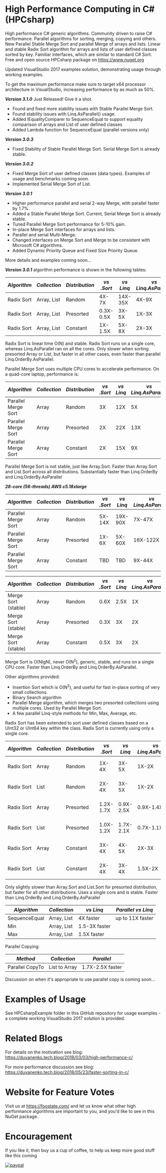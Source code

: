 # High Performance Computing in C# (HPCsharp)

High performance C# generic algorithms. Community driven to raise C# performance.
Parallel algorithms for sorting, merging, copying and others. New Parallel Stable Merge Sort and parallel Merge of arrays and lists.
Linear and stable Radix Sort algorithm for arrays and lists of user defined classes sorted by key. Familiar interfaces, which
are similar to standard C# Sort. Free and open source HPCsharp package on https://www.nuget.org

Updated VisualStudio 2017 examples solution, demonstrating usage through working examples.

To get the maximum performance make sure to target x64 processor architecture in VisualStudio, increasing performance by as much as 50%.

**_Version 3.1.0_** Just Released! Give it a shot.

- Found and fixed more stability issues with Stable Parallel Merge Sort.
- Found stability issues with Linq.AsParallel() usage.
- Added IEqualityComparer to SequenceEqual to support equality comparison of arrays and List of user defined classes
- Added Lambda function for SequenceEqual (parallel versions only)

**_Version 3.0.3_**

- Fixed Stability of Stable Parallel Merge Sort. Serial Merge Sort is already stable.

**_Version 3.0.2_**

- Fixed Merge Sort of user defined classes (data types). Examples of usage and benchmarks coming soon.
- Implemented Serial Merge Sort of List.

**_Version 3.0.1_**

- Higher performance parallel and serial 2-way Merge, with parallel faster by 1.7%.
- Added a Stable Parallel Merge Sort. Current, Serial Merge Sort is already stable.
- Tuned Parallel Merge Sort performance for 5-10% gain.
- In-place Merge Sort interfaces for arrays and lists.
- Parallel and serial Multi-Merge.
- Changed interfaces on Merge Sort and Merge to be consistent with Microsoft C# algorithms.
- Added Dynamic Priority Queue and Fixed Size Priority Queue.

More details and examples coming soon...

**_Version 3.0.1_** algorithm performance is shown in the following tables:

*Algorithm*|*Collection*|*Distribution*|*vs .Sort*|*vs Linq*|*vs Linq.AsParallel*|*MegaInts/sec*|*Data Type*
--- | --- | --- | --- | --- | --- | --- | ---
Radix Sort|Array, List|Random|4X-7X|14X-35X|4X-9X|93, 75|UInt32
Radix Sort|Array, List|Presorted|0.3X-0.5X|3X-5X|1X-3X||UInt32
Radix Sort|Array, List|Constant|1X-1.5X|5X-8X|2X-3X||UInt32

Radix Sort is linear time O(N) and stable. Radix Sort runs on a single core, whereas Linq.AsParallel ran on all the cores.
Only slower when sorting presorted Array or List, but faster in all other cases, even faster than parallel Linq.OrderBy.AsParallel.

Parallel Merge Sort uses multiple CPU cores to accelerate performance. On a quad-core laptop, performance is:

*Algorithm*|*Collection*|*Distribution*|*vs .Sort*|*vs Linq*|*vs Linq.AsParallel*|*Description*
--- | --- | --- | --- | --- | --- | ---
Parallel Merge Sort|Array|Random|3X|12X|5X|25 MegaInt32s/sec
Parallel Merge Sort|Array|Presorted|2X|22X|13X|110 MegaInt32s/sec
Parallel Merge Sort|Array|Constant|2X|15X|9X|74 MegaInt32s/sec

Parallel Merge Sort is not stable, just like Array.Sort. Faster than Array.Sort and List.Sort across all distributions.
Substantially faster than Linq.OrderBy and Linq.OrderBy.AsParallel

**_28-core (56-threads) AWS c5.18xlarge_**

*Algorithm*|*Collection*|*Distribution*|*vs .Sort*|*vs Linq*|*vs Linq.AsParallel*|*Description*
--- | --- | --- | --- | --- | --- | ---
Parallel Merge Sort|Array|Random|5X-14X|19X-90X|7X-47X|
Parallel Merge Sort|Array|Presorted|1X-6X|5X-60X|16X-122X|
Parallel Merge Sort|Array|Constant|TBD|TBD|9X-44X|

*Algorithm*|*Collection*|*Distribution*|*vs .Sort*|*vs Linq*|*vs Linq.AsParallel*|*Description*
--- | --- | --- | --- | --- | --- | ---
Merge Sort (stable)|Array|Random|0.6X|2.5X|1X|5 MegaInt32s/sec
Merge Sort (stable)|Array|Presorted|0.3X|3X|2X|17 MegaInt32s/sec
Merge Sort (stable)|Array|Constant|0.5X|3X|2X|15 MegaInt32s/sec

Merge Sort is O(NlgN), never O(N<sup>2</sup>), generic, stable, and runs on a single CPU core. Faster than Linq.OrderBy and Linq.OrderBy.AsParallel.

Other algorithms provided:
- Insertion Sort which is O(N<sup>2</sup>), and useful for fast in-place sorting of very small collections.
- Binary Search algorithm
- Parallel Merge algorithm, which merges two presorted collections using multiple cores. Used by Parallel Merge Sort.
- A few parallel Linq-style methods for Min, Max, Average, etc.

Radix Sort has been extended to sort user defined classes based on a UInt32 or UInt64 key within the class. Radix Sort is currently using only a single core.

*Algorithm*|*Collection*|*Distribution*|*vs .Sort*|*vs Linq*|*vs Linq.AsParallel*|*Description*
--- | --- | --- | --- | --- | --- | ---
Radix Sort|Array|Random|1X-4X|3X-5X|1X-2X|User defined class
Radix Sort|List|Random|2X-4X|3X-5X|1X-2X|User defined class
Radix Sort|Array|Presorted|1.2X-1.7X|0.9X-2.5X|0.9X-1.4X|User defined class
Radix Sort|List|Presorted|1.0X-1.2X|1.7X-2.1X|0.7X-1.1X|User defined class
Radix Sort|Array|Constant|3X-4X|4X-5X|2X-3X|User defined class
Radix Sort|List|Constant|2X-4X|3X-4X|1.5X-2X|User defined class

Only slightly slower than Array.Sort and List.Sort for presorted distribution, but faster for all other distributions. Uses a single core and is stable.
Faster than Linq.OrderBy and Linq.OrderBy.AsParallel

*Algorithm*|*Collection*|*vs Linq*|*Parallel vs Linq*
--- | --- | --- | ---
SequenceEqual|Array, List|4X faster|up to 11X faster
Min|Array, List|1.5-3X faster
Max|Array, List|1.5X faster

Parallel Copying:

*Method*|*Collection*|*Parallel*
--- | --- | ---
Parallel CopyTo|List to Array|1.7X-2.5X faster

Discussion on when it's appropriate to use parallel copy is coming soon...

# Examples of Usage
See HPCsharpExample folder in this GitHub repository for usage examples - a complete working VisualStudio 2017 solution is provided.

# Related Blogs
For details on the motivation see blog:
https://duvanenko.tech.blog/2018/03/03/high-performance-c/

For more performance discussion see blog:
https://duvanenko.tech.blog/2018/05/23/faster-sorting-in-c/

# Website for Feature Votes
Visit us at https://foostate.com/ and let us know what other high performance algorithms are important to you, and you'd like to see in this NuGet package.

# Encouragement
If you like it, then buy us a cup of coffee, to help us keep more good stuff like this coming

[![paypal](https://www.paypalobjects.com/en_US/i/btn/btn_donateCC_LG.gif)](https://www.paypal.com/cgi-bin/webscr?cmd=_s-xclick&hosted_button_id=LDD8L7UPAC7QL)
